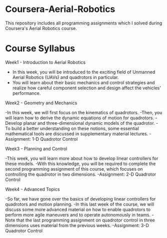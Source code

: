 # Coursera-Aerial-Robotics
This repository includes all programming assignments which I solved during Coursera's Aerial Robotics course.

# Course Syllabus

Week1 - Introduction to Aerial Robotics

- In this week, you will be introduced to the exciting field of Unmanned Aerial Robotics (UAVs) and quadrotors in particular.
- You will learn about their basic mechanics and control strategies and realize how careful component selection and design affect the vehicles' performance.

Week2 - Geometry and Mechanics

-In this week, we will first focus on the kinematics of quadrotors.
-Then, you will learn how to derive the dynamic equations of motion for quadrotors.
-Develop planar and three-dimensional dynamic models of the quadrotor.
-To build a better understanding on these notions, some essential mathematical tools are discussed in supplementary material lectures.
-Assignment: 1-D Quadrotor Control

Week3 - Planning and Control

-This week, you will learn more about how to develop linear controllers for these models.
-With this knowledge, you will be required to complete the second programming assignment of this course, which focuses on controlling the quadrotor in two dimensions.
-Assignment: 2-D Quadrotor Control

Week4 - Advanced Topics

-So far, we have gone over the basics of developing linear controllers for quadrotors and motion planning.
-In this last week of the course, we will discuss some more advanced material on how to enable quadrotors to perform more agile maneuvers and to operate autonomously in teams.
-Note that the last programming assignment on quadrotor control in three dimensions uses material from the previous weeks.
-Assignment: 3-D Quadrotor Control
